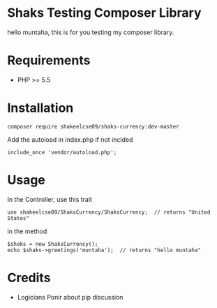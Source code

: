 Shaks Testing Composer Library
=========================

hello muntaha, this is for you testing my composer library. 


Requirements
============

* PHP >= 5.5

Installation
============

    composer require shakeelcse09/shaks-currency:dev-master

Add the autoload in index.php if not inclded

	include_once 'vendor/autoload.php';

Usage
=====

In the Controller, use this trait

    use shakeelcse09/ShaksCurrency/ShaksCurrency;  // returns "United States"
    
in the method 

    $shaks = new ShaksCurrency();
    echo $shaks->greetings('muntaha');  // returns "hello muntaha"



Credits
=======

* Logicians Ponir about pip discussion
